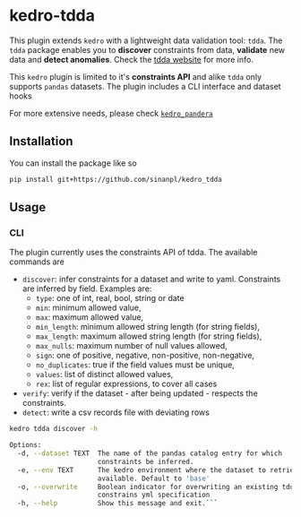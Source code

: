 # kedro-tdda

This plugin extends `kedro` with a lightweight data validation tool: `tdda`.
The `tdda` package enables you to **discover** constraints from data, 
**validate** new data and **detect anomalies**. 
Check the [tdda website](http://tdda.readthedocs.io) for more info. 

This `kedro` plugin is limited to it's **constraints API** and alike `tdda` only supports `pandas` datasets.
The plugin includes a CLI interface and dataset hooks

For more extensive needs, please check [`kedro_pandera`](https://github.com/Galileo-Galilei/kedro-pandera)

## Installation

You can install the package like so

```bash
pip install git+https://github.com/sinanpl/kedro_tdda
```

## Usage

### CLI

The plugin currently uses the constraints API of tdda. The available commands are 

- `discover`: infer constraints for a dataset and write to yaml. Constraints are inferred by field. Examples are:
    - `type`: one of int, real, bool, string or date
    - `min`: minimum allowed value,
    - `max`: maximum allowed value,
    - `min_length`: minimum allowed string length (for string fields),
    - `max_length`: maximum allowed string length (for string fields),
    - `max_nulls`: maximum number of null values allowed,
    - `sign`: one of positive, negative, non-positive, non-negative,
    - `no_duplicates`: true if the field values must be unique,
    - `values`: list of distinct allowed values,
    - `rex`: list of regular expressions, to cover all cases
- `verify`: verify if the dataset - after being updated - respects the constraints.
- `detect`: write a csv records file with deviating rows

```sh
kedro tdda discover -h
```
```sh
Options:
  -d, --dataset TEXT  The name of the pandas catalog entry for which
                      constraints be inferred.
  -e, --env TEXT      The kedro environment where the dataset to retrieve is
                      available. Default to 'base'
  -o, --overwrite     Boolean indicator for overwriting an existing tdda
                      constrains yml specification
  -h, --help          Show this message and exit.```
```
<!-- 
### Hooks

The `TddaHooks()` will **verify** a catalog dataset after loading if there is a contraints definition.
This hook is automatically registered after installation and can be disabled by updating `DISABLE_HOOKS_FOR_PLUGINS`
in the `settings.py` of your `kedro` project

```python
DISABLE_HOOKS_FOR_PLUGINS = ("kedro_tdda",)
``` -->

